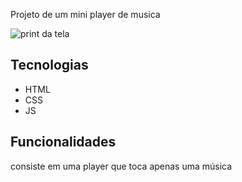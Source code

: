 Projeto de um mini player de musica

<img src="https://uploaddeimagens.com.br/images/003/971/155/full/screencapture-matheus-ferreira-dev-github-io-Music-player-2022-08-06-02_19_47.png?1659763231" alt="print da tela">

## Tecnologias
- HTML
- CSS
- JS

## Funcionalidades
consiste em uma player que toca apenas uma música